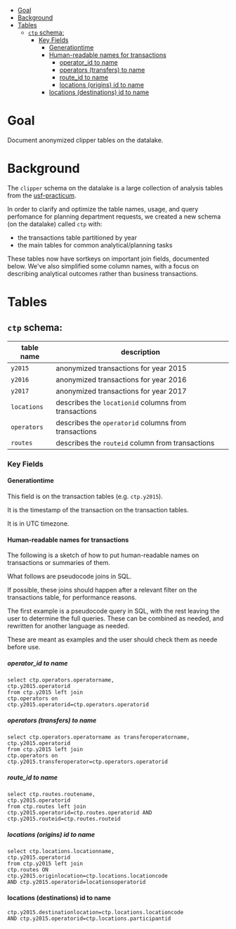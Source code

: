 <!-- MarkdownTOC bracket="round" autolink="true"  -->

- [Goal](#goal)
- [Background](#background)
- [Tables](#tables)
	- [`ctp` schema:](#ctp-schema)
		- [Key Fields](#key-fields)
			- [Generationtime](#generationtime)
			- [Human-readable names for transactions](#human-readable-names-for-transactions)
				- [operator_id to name](#operator_id-to-name)
				- [operators \(transfers\) to name](#operators-transfers-to-name)
				- [route_id to name](#route_id-to-name)
				- [locations \(origins\) id to name](#locations-origins-id-to-name)
			- [locations \(destinations\) id to name](#locations-destinations-id-to-name)

<!-- /MarkdownTOC -->


# Goal

Document anonymized clipper tables on the datalake. 

# Background

The `clipper` schema on the datalake is a large collection of analysis tables from the [usf-practicum](https://github.com/BayAreaMetro/usf-practicum). 

In order to clarify and optimize the table names, usage, and query perfomance for planning department requests, we created a new schema (on the datalake) called `ctp` with:

- the transactions table partitioned by year
- the main tables for common analytical/planning tasks 

These tables now have sortkeys on important join fields, documented below. We've also simplified some column names, with a focus on describing analytical outcomes rather than business transactions. 

# Tables

## `ctp` schema:

|table name|description|
|-----------|--------|
|`y2015`|anonymized transactions for year 2015|
|`y2016`|anonymized transactions for year 2016|
|`y2017`|anonymized transactions for year 2017|
|`locations`|describes the `locationid` columns from transactions|
|`operators`|describes the `operatorid` columns from transactions|
|`routes`|describes the `routeid` column from transactions|

### Key Fields

#### Generationtime

This field is on the transaction tables (e.g. `ctp.y2015`). 

It is the timestamp of the transaction on the transaction tables. 

It is in UTC timezone.

#### Human-readable names for transactions

The following is a sketch of how to put human-readable names on transactions or summaries of them. 

What follows are pseudocode joins in SQL. 

If possible, these joins should happen after a relevant filter on the transactions table, for performance reasons. 

The first example is a pseudocode query in SQL, with the rest leaving the user to determine the full queries. These can be combined as needed, and rewritten for another language as needed. 

These are meant as examples and the user should check them as neede before use. 

##### operator_id to name

```
select ctp.operators.operatorname,
ctp.y2015.operatorid
from ctp.y2015 left join
ctp.operators on
ctp.y2015.operatorid=ctp.operators.operatorid
```  

##### operators (transfers) to name

```
select ctp.operators.operatorname as transferoperatorname,
ctp.y2015.operatorid
from ctp.y2015 left join
ctp.operators on
ctp.y2015.transferoperator=ctp.operators.operatorid
```

##### route_id to name

```
select ctp.routes.routename,
ctp.y2015.operatorid
from ctp.routes left join
ctp.y2015.operatorid=ctp.routes.operatorid AND 
ctp.y2015.routeid=ctp.routes.routeid
```

##### locations (origins) id to name

```
select ctp.locations.locationname,
ctp.y2015.operatorid
from ctp.y2015 left join
ctp.routes ON
ctp.y2015.originlocation=ctp.locations.locationcode 
AND ctp.y2015.operatorid=locationsoperatorid
```

#### locations (destinations) id to name

```
ctp.y2015.destinationlocation=ctp.locations.locationcode 
AND ctp.y2015.operatorid=ctp.locations.participantid
```

